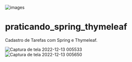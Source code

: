 ![images](https://user-images.githubusercontent.com/56279938/207223390-7ff11228-6d04-4025-8c40-7abef3598189.png)

# praticando_spring_thymeleaf
Cadastro de Tarefas com Spring e Thymeleaf.

![Captura de tela 2022-12-13 005533](https://user-images.githubusercontent.com/56279938/207223422-e33b7e40-2b19-4563-96c8-5067e5ed8369.png)
![Captura de tela 2022-12-13 005650](https://user-images.githubusercontent.com/56279938/207223423-c19c2f42-fe49-4b88-bbe3-7244441c0d7d.png)
